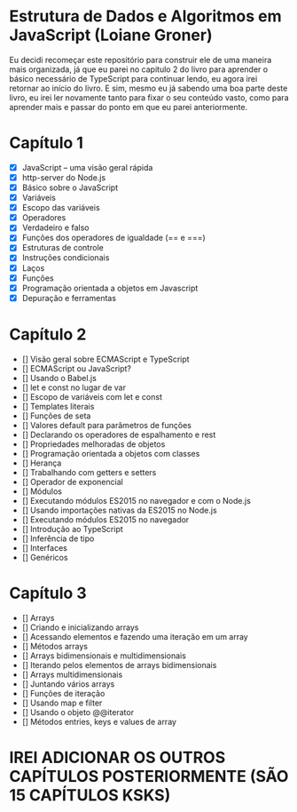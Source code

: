 # Estrutura de Dados e Algoritmos em JavaScript (Loiane Groner)
Eu decidi recomeçar este repositório para construir ele de uma maneira mais organizada, já que eu parei no capitulo 2 do livro para aprender o básico necessário de TypeScript para continuar lendo, eu agora irei retornar ao início do livro. E sim, mesmo eu já sabendo uma boa parte deste livro, eu irei ler novamente tanto para fixar o seu conteúdo vasto, como para aprender mais e passar do ponto em que eu parei anteriormente.

# Capítulo 1
- [x] JavaScript – uma visão geral rápida
- [x] http-server do Node.js
- [x] Básico sobre o JavaScript
- [x] Variáveis
- [x] Escopo das variáveis
- [x] Operadores
- [x] Verdadeiro e falso
- [x] Funções dos operadores de igualdade (== e ===)
- [x] Estruturas de controle
- [x] Instruções condicionais
- [x] Laços
- [x] Funções
- [x] Programação orientada a objetos em Javascript
- [x] Depuração e ferramentas

# Capítulo 2
- [] Visão geral sobre ECMAScript e TypeScript
- [] ECMAScript ou JavaScript?
- [] Usando o Babel.js
- [] let e const no lugar de var
- [] Escopo de variáveis com let e const
- [] Templates literais
- [] Funções de seta
- [] Valores default para parâmetros de funções
- [] Declarando os operadores de espalhamento e rest
- [] Propriedades melhoradas de objetos
- [] Programação orientada a objetos com classes
- [] Herança
- [] Trabalhando com getters e setters
- [] Operador de exponencial
- [] Módulos
- [] Executando módulos ES2015 no navegador e com o Node.js
- [] Usando importações nativas da ES2015 no Node.js
- [] Executando módulos ES2015 no navegador
- [] Introdução ao TypeScript
- [] Inferência de tipo
- [] Interfaces
- [] Genéricos

# Capítulo 3
- [] Arrays
- [] Criando e inicializando arrays
- [] Acessando elementos e fazendo uma iteração em um array
- [] Métodos arrays
- [] Arrays bidimensionais e multidimensionais
- [] Iterando pelos elementos de arrays bidimensionais
- [] Arrays multidimensionais
- [] Juntando vários arrays
- [] Funções de iteração
- [] Usando map e filter
- [] Usando o objeto @@iterator
- [] Métodos entries, keys e values de array

# IREI ADICIONAR OS OUTROS CAPÍTULOS POSTERIORMENTE (SÃO 15 CAPÍTULOS KSKS)
